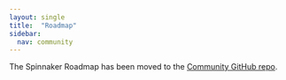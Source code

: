 ```yaml
---
layout: single
title:  "Roadmap"
sidebar:
  nav: community
---
```


The Spinnaker Roadmap has been moved to the [Community GitHub repo](https://github.com/spinnaker/community/blob/master/roadmap.md).
